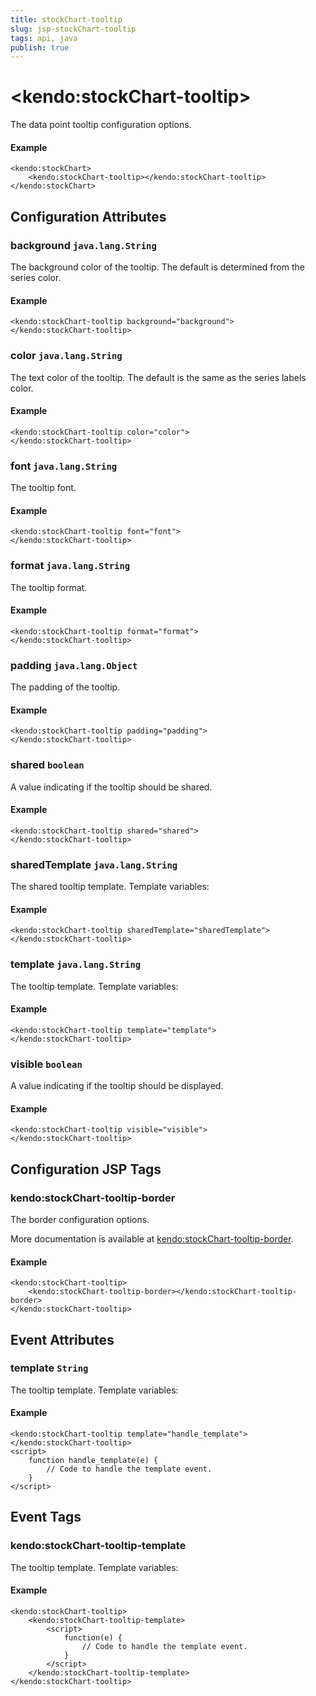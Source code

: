```yaml
---
title: stockChart-tooltip
slug: jsp-stockChart-tooltip
tags: api, java
publish: true
---
```


# \<kendo:stockChart-tooltip\>

The data point tooltip configuration options.

#### Example
    <kendo:stockChart>
        <kendo:stockChart-tooltip></kendo:stockChart-tooltip>
    </kendo:stockChart>

## Configuration Attributes

### background `java.lang.String`

The background color of the tooltip. The default is determined from the series color.

#### Example
    <kendo:stockChart-tooltip background="background">
    </kendo:stockChart-tooltip>

### color `java.lang.String`

The text color of the tooltip. The default is the same as the series labels color.

#### Example
    <kendo:stockChart-tooltip color="color">
    </kendo:stockChart-tooltip>

### font `java.lang.String`

The tooltip font.

#### Example
    <kendo:stockChart-tooltip font="font">
    </kendo:stockChart-tooltip>

### format `java.lang.String`

The tooltip format.

#### Example
    <kendo:stockChart-tooltip format="format">
    </kendo:stockChart-tooltip>

### padding `java.lang.Object`

The padding of the tooltip.

#### Example
    <kendo:stockChart-tooltip padding="padding">
    </kendo:stockChart-tooltip>

### shared `boolean`

A value indicating if the tooltip should be shared.

#### Example
    <kendo:stockChart-tooltip shared="shared">
    </kendo:stockChart-tooltip>

### sharedTemplate `java.lang.String`

The shared tooltip template.
Template variables:

#### Example
    <kendo:stockChart-tooltip sharedTemplate="sharedTemplate">
    </kendo:stockChart-tooltip>

### template `java.lang.String`

The tooltip template.
Template variables:

#### Example
    <kendo:stockChart-tooltip template="template">
    </kendo:stockChart-tooltip>

### visible `boolean`

A value indicating if the tooltip should be displayed.

#### Example
    <kendo:stockChart-tooltip visible="visible">
    </kendo:stockChart-tooltip>


##  Configuration JSP Tags

### kendo:stockChart-tooltip-border

The border configuration options.

More documentation is available at [kendo:stockChart-tooltip-border](/kendo-ui/api/wrappers/jsp/stockchart/tooltip-border).

#### Example

    <kendo:stockChart-tooltip>
        <kendo:stockChart-tooltip-border></kendo:stockChart-tooltip-border>
    </kendo:stockChart-tooltip>


## Event Attributes

### template `String`

The tooltip template.
Template variables:


#### Example
    <kendo:stockChart-tooltip template="handle_template">
    </kendo:stockChart-tooltip>
    <script>
        function handle_template(e) {
            // Code to handle the template event.
        }
    </script>

## Event Tags

### kendo:stockChart-tooltip-template

The tooltip template.
Template variables:


#### Example
    <kendo:stockChart-tooltip>
        <kendo:stockChart-tooltip-template>
            <script>
                function(e) {
                    // Code to handle the template event.
                }
            </script>
        </kendo:stockChart-tooltip-template>
    </kendo:stockChart-tooltip>

